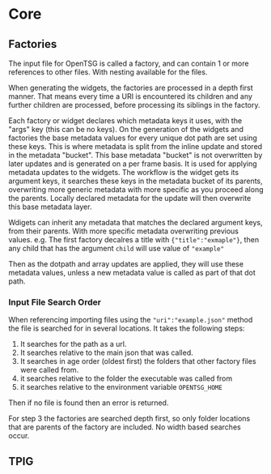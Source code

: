 # Core

## Factories

The input file for OpenTSG is called a factory, and can contain 1 or more references to other files.
With nesting available for the files.

When generating the widgets, the factories are processed in a depth first manner. That means every time a URI is
encountered its children and any further children are processed, before processing its siblings in the factory.

Each factory or widget declares which metadata keys it uses, with the "args" key
(this can be no keys).
On the generation of the widgets and factories the base metadata values
for every unique dot path are set using these keys.
This is where metadata is split from the inline update and stored in the metadata "bucket".
This base metadata "bucket" is not overwritten by later updates and is
generated on a per frame basis. It is used for applying metadata
updates to the widgets.
The workflow is the widget gets its argument keys, it searches these
keys in the metadata bucket of its parents, overwriting more generic
metadata with more specific as you proceed along the parents.
Locally declared metadata for the update will then overwrite this base metadata layer.

Wdigets can inherit any metadata that matches the declared argument keys, from their parents.
With more specific metadata overwriting previous values. e.g. The first factory decalres a
title with `{"title":"exmaple"}`, then any child that has the argument `child` will use
value of `"example"`

Then as the dotpath and array updates are applied, they will use these metadata values, unless
a new metadata value is called as part of that dot path.

### Input File Search Order

When referencing importing files using the `"uri":"example.json"` method the file is searched for
in several locations. It takes the following steps:

1. It searches for the path as a url.
2. It searches relative to the main json that was called.
3. It searches in age order (oldest first) the folders that other factory files
were called from.
4. it searches relative to the folder the executable was called from
5. it searches relative to the environment variable `OPENTSG_HOME`

Then if no file is found then an error is returned.

For step 3 the factories are searched depth first, so only folder locations
that are parents of the factory are included. No width based searches occur.

## TPIG
